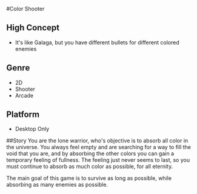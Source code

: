 #Color Shooter

## High Concept
- It's like Galaga, but you have different bullets for different colored enemies

## Genre
* 2D
* Shooter
* Arcade

## Platform
* Desktop Only

##Story
You are the lone warrior, who's objective is to absorb all color in the universe. You always feel empty
and are searching for a way to fill the void that you are, and by absorbing the other colors 
you can gain a temporary feeling of fullness. The feeling just never seems to last, so you must continue 
to absorb as much color as possible, for all eternity. 

The main goal of this game is to survive as long as possible, while absorbing as many enemies as possible. 
